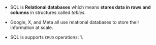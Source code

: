 - SQL is **Relational databases** which means **stores data in rows and columns** in structures called _tables_.
- Google, X, and Meta all use relational databases to store their information at scale.


- SQL is supports `CRUD` operations:
	1. 
